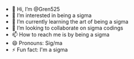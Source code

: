 - 👋 Hi, I’m @Gren525
- 👀 I’m interested in being a sigma
- 🌱 I’m currently learning the art of being a sigma
- 💞️ I’m looking to collaborate on sigma codings
- 📫 How to reach me is by being a sigma
- 😄 Pronouns: Sig/ma
- ⚡ Fun fact: I'm a sigma 

<!---
Gren525/Gren525 is a ✨ special ✨ repository because its `README.md` (this file) appears on your GitHub profile.
You can click the Preview link to take a look at your changes.
--->
